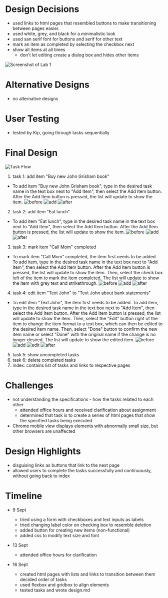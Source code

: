 # Design Decisions
+ used links to html pages that resembled buttons to make transitioning
between pages easier.
+ used white, grey, and black for a minimalistic look
+ used san serif font for buttons and serif for other text
+ mark an item as completed by selecting the checkbox next
+ show all items at all times
  + don't let editing create a dialog box and hides other items

![Screenshot of Lab 1](lab1-images/design-decisions.png)

# Alternative Designs
+ no alternative designs

# User Testing
+ tested by Kip, going through tasks sequentially

# Final Design

![Task Flow](lab1-images/task-flow.png)

1. task 1: add item "Buy new John Grisham book"
+ To add item "Buy new John Grisham book", type in the desired task name in the text box next to "Add Item",
then select the Add Item button. After the Add Item button is pressed, the list will update to show the item.
![before](lab1-images/t1-begin.png)
![add](lab1-images/t1-add.png)
![after](lab1-images/t1-end.png)

2. task 2: add item "Eat lunch"
+ To add item "Eat lunch", type in the desired task name in the text box next to "Add Item",
then select the Add Item button. After the Add Item button is pressed, the list will update to show the item.
![before](lab1-images/t2-begin.png)
![add](lab1-images/t2-add.png)
![after](lab1-images/t2-end.png)

3. task 3: mark item "Call Mom" completed
+ To mark item "Call Mom" completed, the item first needs to be added. To add item, type in the desired task name in the text box next to "Add Item", then select the Add Item button. After the Add Item button is pressed, the list will update to show the item. Then, select the check box left of the item to mark the item
completed. The list will update to show the item with grey text and strikethrough.
![before](lab1-images/t3-begin.png)
![add](lab1-images/t3-add.png)
![after](lab1-images/t3-end.png)

4. task 4: edit item "Text John" to "Text John about bank statements"
+ To edit item "Text John", the item first needs to be added. To add item, type in the desired task name in the text box next to "Add Item", then select the Add Item button. After the Add Item button is pressed, the list will update to show the item. Then, select the "Edit" button right of the item to change the item format 
to a text box, which can then be edited to the desired item name. Then, select "Done" button to confirm the new item name or select "Done" with the original name if the change is no longer desired. The list will update to show the edited item.
![before](lab1-images/t4-begin.png)
![add](lab1-images/t4-edit1.png)
![edit](lab1-images/t4-edit2.png)
![after](lab1-images/t4-end.png)


5. task 5: show uncompleted tasks
6. task 6: delete completed tasks
7. index: contains list of tasks and links to respective pages



# Challenges
+ not understanding the specifications - how the tasks related to each other
  + attended office hours and received clarification about assignment
  + determined that task is to create a series of html pages that show
the specified tasks being executed
+ Chrome mobile view displays elements with abnormally small size, but
other browsers are unaffected

# Design Highlights
+ disguising links as buttons that link to the next page
+ allowed users to complete the tasks successfully and continuously,
without going back to index

# Timeline
+ 9 Sept
  + tried using a form with checkboxes and text inputs as labels
  + tried changing label color on checking box to resemble deletion
  + added button for creating new items (non-functional)
  + added css to modify text size and font

+ 13 Sept
  + attended office hours for clarification

+ 16 Sept
  + created html pages with lists and links to transition between them
decided order of tasks
  + used flexbox and gridbox to align elements
  + tested tasks and wrote design.md
